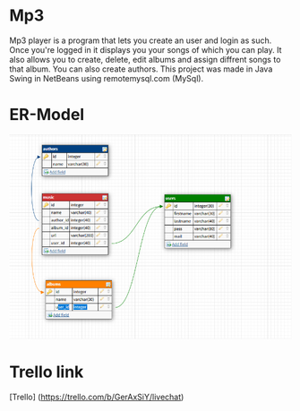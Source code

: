 # __Mp3__
Mp3 player is a program that lets you create an user and login as such. Once you're logged in it displays you your songs of which you can play. It also allows you to create, delete, edit albums and assign diffrent songs to that album. You can also create authors. This project was made in Java Swing in NetBeans using remotemysql.com (MySql).

# __ER-Model__
![ER-Model](/Mp3/add/ER.png)


# __Trello link__
[Trello] (https://trello.com/b/GerAxSiY/livechat)
